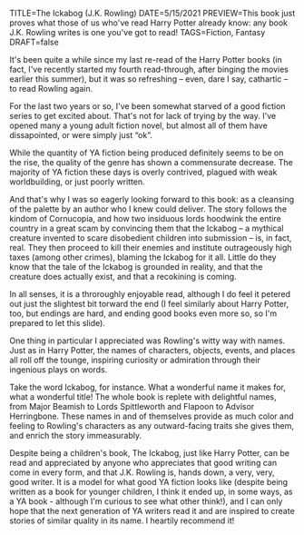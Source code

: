 TITLE=The Ickabog (J.K. Rowling)
DATE=5/15/2021
PREVIEW=This book just proves what those of us who've read Harry Potter already know: any book J.K. Rowling writes is one you've got to read!
TAGS=Fiction, Fantasy
DRAFT=false


It's been quite a while since my last re-read of the Harry Potter books 
(in fact, I've recently started my fourth read-through, after 
binging the movies earlier this summer), but it was so refreshing 
– even, dare I say, cathartic – to read Rowling again.

For the last two years or so, I've been somewhat starved of a good fiction series
to get excited about. That's not for lack of trying by the way. I've opened 
many a young adult fiction novel, but almost all of them have dissapointed, 
or were simply just &ldquo;ok&rdquo;. 

While the quantity of YA fiction being 
produced definitely seems to be on the rise, the quality of the genre
has shown a commensurate decrease. The majority of YA 
fiction these days is overly contrived, plagued with weak worldbuilding, or 
just poorly written. 

And that's why I was so eagerly looking forward to this book: as 
a cleansing of the palette by an author who I knew could deliver. 
The story follows the kindom of Cornucopia, and how two 
insiduous lords hoodwink the entire country in a great scam
by convincing them that the Ickabog – a mythical creature invented
to scare disobedient children into submission – is,
in fact, real. They then proceed to kill their enemies and 
institute outrageously high taxes (among other crimes), 
blaming the Ickabog for it all. Little do they know that the 
tale of the Ickabog is grounded in reality, and that the creature
does actually exist, and that a recokining is coming.

In all senses, it is a throroughly enjoyable read,
although I do feel it petered out just the slightest bit
torward the end (I feel similarly about Harry Potter, too,
but endings are hard, and ending good books even more so,
so I'm prepared to let this slide). 

One thing in particular I appreciated was Rowling's witty
way with names. Just as in Harry Potter, the names of 
characters, objects, events, and places all roll off 
the tounge, inspiring curiosity or admiration through 
their ingenious plays on words. 

Take the word Ickabog, for instance. What a wonderful name 
it makes for, what a wonderful title! The whole book
is replete with delightful names, from Major Beamish to 
Lords Spittleworth and Flapoon to Advisor Herringbone. 
These names in and of themselves provide as much color
and feeling to Rowling's characters as any outward-facing traits
she gives them, and enrich the story immeasurably.

Despite being a children's book, The Ickabog, just like Harry Potter, 
can be read and appreciated by anyone who appreciates that good 
writing can come in every form, and that J.K. Rowling is, hands down, 
a very, very, good writer. It is a model for what good YA fiction 
looks like (despite being written as a book for younger children,
I think it ended up, in some ways, as a YA book - although I'm
curious to see what other think!), and I can only hope that 
the next generation of YA writers read it and are inspired
to create stories of similar quality in its name. 
I heartily recommend it!

